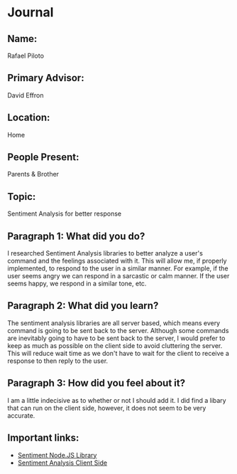 # Journal

## Name:
Rafael Piloto

## Primary Advisor: 
David Effron

## Location:
Home

## People Present:
Parents & Brother

## Topic:
Sentiment Analysis for better response
## Paragraph 1: What did you do?
I researched Sentiment Analysis libraries to better analyze a user's command and the feelings associated with it. This will allow me, if properly implemented, to respond to the user in a similar manner. For example, if the user seems angry we can respond in a sarcastic or calm manner. If the user seems happy, we respond in a similar tone, etc. 

## Paragraph 2: What did you learn?
The sentiment analysis libraries are all server based, which means every command is going to be sent back to the server. Although some commands are inevitably going to have to be sent back to the server, I would prefer to keep as much as possible on the client side to avoid cluttering the server. This will reduce wait time as we don't have to wait for the client to receive a response to then reply to the user. 

## Paragraph 3: How did you feel about it?
I am a little indecisive as to whether or not I should add it. I did find a libary that can run on the client side, however, it does not seem to be very accurate. 

## Important links:
- [Sentiment Node.JS Library](https://medium.com/justcodeblog/multilanguage-sentiment-analysis-in-node-js-42464614c97e)
- [Sentiment Analysis Client Side](http://www.gtlambert.com/blog/sentiment-analysis-sentimoodjs) 